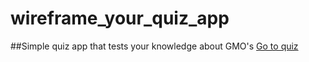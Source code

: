 # wireframe_your_quiz_app

##Simple quiz app that tests your knowledge about GMO's
[Go to quiz](https://jackie-code.github.io/wireframe_your_quiz_app/)
